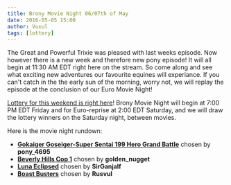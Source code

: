```yaml
---
title: Brony Movie Night 06/07th of May
date: 2016-05-05 15:00
author: Vuxul
tags: [lottery]
---
```


The Great and Powerful Trixie was pleased with last weeks episode. Now however there is a new week and therefore new pony episode! It will all begin at 11:30 AM EDT right here on the stream. So come along and see what exciting new adventures our favourite equines will experiance. If you can't catch in the the early sun of the morning, worry not, we will replay the episode at the conclusion of our Euro Movie Night!

[Lottery for this weekend is right here][lotto]! Brony Movie Night will begin at 7:00 PM EDT Friday and for Euro-reprise at 2:00 EDT Saturday, and we will draw the lottery winners on the Saturday night, between movies.


Here is the movie night rundown:

 - **[Gokaiger Goseiger-Super Sentai 199 Hero Grand Battle][m1]** chosen by **pony_4695**
 - **[Beverly Hills Cop 1][m2]** chosen by **golden_nugget**
 - **[Luna Eclipsed][p1]** chosen by **SirGanjalf**
 - **[Boast Busters][p2]** chosen by **Rusvul**

[m1]: http://www.imdb.com/title/tt1869453/
[m2]: http://www.imdb.com/title/tt0086960/
[p1]: http://mlp.wikia.com/wiki/Luna_Eclipsed
[p2]: http://mlp.wikia.com/wiki/Boast_Busters
[lotto]: https://bronystate.typeform.com/to/SJLVlZ
